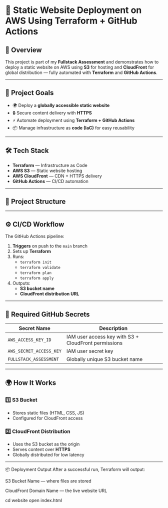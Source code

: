 # 🚀 Static Website Deployment on AWS Using Terraform + GitHub Actions

## 📌 Overview
This project is part of my **Fullstack Assessment** and demonstrates how to deploy a static website on AWS using **S3** for hosting and **CloudFront** for global distribution — fully automated with **Terraform** and **GitHub Actions**.

---

## 🎯 Project Goals
- 🌍 Deploy a **globally accessible static website**
- 🔒 Secure content delivery with **HTTPS**
- ⚡ Automate deployment using **Terraform + GitHub Actions**
- 📦 Manage infrastructure as **code (IaC)** for easy reusability

---

## 🛠️ Tech Stack
- **Terraform** — Infrastructure as Code  
- **AWS S3** — Static website hosting  
- **AWS CloudFront** — CDN + HTTPS delivery  
- **GitHub Actions** — CI/CD automation  

---

## 📂 Project Structure

---

## ⚙️ CI/CD Workflow
The GitHub Actions pipeline:
1. **Triggers** on push to the `main` branch  
2. Sets up **Terraform**  
3. Runs:
   - `terraform init`
   - `terraform validate`
   - `terraform plan`
   - `terraform apply`  
4. Outputs:
   - **S3 bucket name**
   - **CloudFront distribution URL**  

---

## 🔐 Required GitHub Secrets
| Secret Name             | Description |
|-------------------------|-------------|
| `AWS_ACCESS_KEY_ID`     | IAM user access key with S3 + CloudFront permissions |
| `AWS_SECRET_ACCESS_KEY` | IAM user secret key |
| `FULLSTACK_ASSESSMENT`  | Globally unique S3 bucket name |

---

## 🌍 How It Works

### 1️⃣ **S3 Bucket**
- Stores static files (HTML, CSS, JS)
- Configured for CloudFront access

### 2️⃣ **CloudFront Distribution**
- Uses the S3 bucket as the origin
- Serves content over **HTTPS**
- Globally distributed for low latency

---

📦 Deployment Output
After a successful run, Terraform will output:

S3 Bucket Name — where files are stored

CloudFront Domain Name — the live website URL




cd website
open index.html
